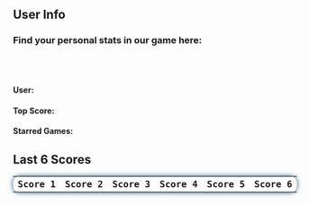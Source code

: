 <html>
  <style>
    #lastscore{
      font-family: 'Fira Mono', monospace !important;
      border-collapse: collapse;
      width: 100%;
      border-radius: 0.75em;
      box-shadow: 0 0 0.5em #175178;
      padding: 10px 10px;
      display: table;
    }
    
    #finder{
      position: absolute;
      top: 235px;
      left: 49%;
      justify-content: right;
      width: fit-content;
      height: fit-content;
      display: inline-block;
      padding: 10px;
    }

    #search{
      width: 200px;
      border-radius: 13px;
      text-align: center;
      height: fit-content;
      background-color: transparent !important;
      border: none;
      color: white;  
      box-shadow: 0 0 1em #175178;
    }

    ::placeholder{
      color: white; 
    }
    .navigation-button{
      height: 40px;
      width: 40px;
      background-color: #e5b76d;
      border-radius: 50%;
      display: inline-block;
      justify-content: center;
      padding: 0px;
      margin: 5px;
      font-size: 10pt;
      color: #20323f;
      border-width: 2px;
      box-shadow: 0 0 1em #175178;
    }

    #return-button{
      background-color: #368ac2;
      color: white;
      border-color: white;
    }
    #RegistrationError{
      text-align: center;
      align-self: center;
      background-color: rgb(223, 109, 109, 0.60);
      border-radius: 0.5em;
      min-height: 25px;
      width: 100%;
      line-height: 25px;
      display: none;
    }
    #RegistrationSuccess{
      text-align: center;
      align-self: center;
      background-color: rgb(109, 223, 109, 0.60);
      border-radius: 0.5em;
      min-height: 25px;
      width: 100%;
      line-height: 25px;
      display: none;
    }
  </style>

  <h2>User Info </h2>
  <h3>Find your personal stats in our game here: </h3>
  <br>
  <br>
  <h4>User:  </h4>
  <h4>Top Score:  </h4>
  <h4>Starred Games:  </h4>
  <h2>Last 6 Scores</h2>
  <table id="lastscore">
    <tr>
      <th>Score 1</th>
      <th>Score 2</th>
      <th>Score 3</th>
      <th>Score 4</th>
      <th>Score 5</th>
      <th>Score 6</th>
    </tr>
  </table>  
  <script>
//localStorage.getItem("lowScore")
  let userid = localStorage.getItem("userid");

//updates every 20 seconds
    // setInterval(retrieveScore, 5000);
//retrieve data/create table
    // await retrieveScore();
     (async function retrieveScore() {

    //     const headers = {
    //       method: 'GET',
    //       mode: 'cors',
    //       credentials: 'omit',
    //       headers: { 'Content-Type': 'application/json' },
    //     };
    //   debugger;

       try {
        const user_url = {{ url_for("https://dncodecrunch.duckdns.org/api/lastscore/retrieve", _username="ekam")|tojson }}
        fetch(user_url)
          .then(response => response.json())
          .then(scores => {
             $('#lastscore').append('<tr><td>' + score._score1 + '</td><td>' + score._score2 + '</td><td>' + score._score3 + '</td><td>' + score._score4 + '</td><td>' + score._score5 + '</td><td>' + score._score6 + '</td></tr>');
           });
        } catch(e){
         console.log(e);
        }

        // let result = await fetch('https://dncodecrunch.duckdns.org/api/lastscore/retrieve', data={"_username":"ekam"});
         let data = await result.json();
           console.log(data);
           $('#lastscore tr').slice(1).remove();
           //adds score row
           // Adds the new scores to the leaderboard from the json data
           // data.forEach(function(score) {
          // console.log(score);
            // $('#lastscore').append('<tr><td>' + score._score1 + '</td><td>' + score._score2 + '</td><td>' + score._score3 + '</td><td>' + score._score4 + '</td><td>' + score._score5 + '</td><td>' + score._score6 + '</td></tr>');
          // });

      // } catch(e){
        // console.log(error);
        // debugger;
      // }

      <!-- /* $.ajax({
        url: 'https://dncodecrunch.duckdns.org/api/lastscore/retrieve',
        type: 'GET',
        crossDomain: true,
        data: {username: userid},
        dataType: 'json',
        success: function(data) {
          debugger;
          // clears user table before update
          $('#lastscore tr').slice(1).remove();
//adds score row
 // Adds the new scores to the leaderboard from the json data
          data.forEach(function(score) {
            $('#lastscore').append('<tr><td>' + score._score1 + '</td><td>' + score._score2 + '</td><td>' + score._score3 + '</td><td>' + score._score4 + '</td><td>' + score._score5 + '</td><td>' + score._score6 + '</td></tr>');
          });
        },
        error: function(error) {
          console.log(error);
        }
      }); */ -->
    })()
  </script>
</html>